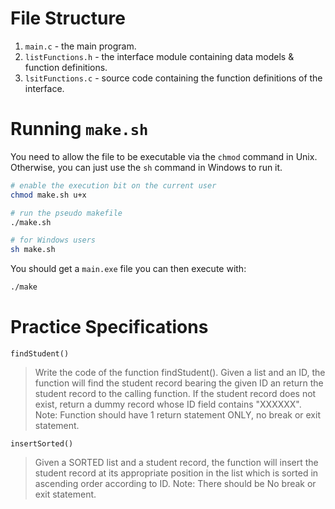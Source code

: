 # File Structure

1. `main.c` - the main program.
2. `listFunctions.h` - the interface module containing data models & function definitions.
3. `lsitFunctions.c` - source code containing the function definitions of the interface.

# Running `make.sh`

You need to allow the file to be executable via the `chmod` command in Unix. Otherwise, you can just use the `sh` command in Windows to run it.

```bash
# enable the execution bit on the current user
chmod make.sh u+x

# run the pseudo makefile
./make.sh

# for Windows users
sh make.sh
```

You should get a `main.exe` file you can then execute with:

```bash
./make
```

# Practice Specifications

`findStudent()`

> Write the code of the function findStudent().
> Given a list and an ID, the function will find the student record bearing the given ID an return the student record to the calling function.
> If the student record does not exist, return a dummy record whose ID field contains "XXXXXX".
> Note: Function should have 1 return statement ONLY, no break or exit statement.

`insertSorted()`

> Given a SORTED list and a student record, the function will insert the student record at its appropriate position in the list which is sorted in ascending order according to ID.
> Note: There should be No break or exit statement.
